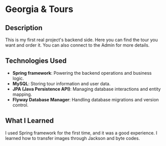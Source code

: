 # Georgia & Tours

Description
-----------
This is my first real project's backend side. Here you can find the tour you want and order it. You can also connect to the Admin for more details.

Technologies Used
-----------------
- **Spring framework**: Powering the backend operations and business logic.
- **MySQL**: Storing tour information and user data.
- **JPA (Java Persistence API)**: Managing database interactions and entity mapping.
- **Flyway Database Manager**: Handling database migrations and version control.

What I Learned
--------------
I used Spring framework for the first time, and it was a good experience. I learned how to transfer images through Jackson and byte codes.
